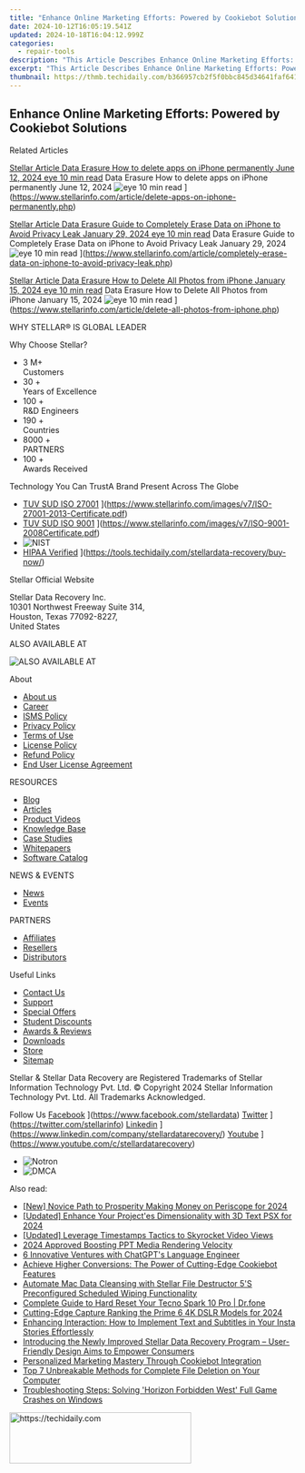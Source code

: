 ```yaml
---
title: "Enhance Online Marketing Efforts: Powered by Cookiebot Solutions"
date: 2024-10-12T16:05:19.541Z
updated: 2024-10-18T16:04:12.999Z
categories:
  - repair-tools
description: "This Article Describes Enhance Online Marketing Efforts: Powered by Cookiebot Solutions"
excerpt: "This Article Describes Enhance Online Marketing Efforts: Powered by Cookiebot Solutions"
thumbnail: https://thmb.techidaily.com/b366957cb2f5f0bbc845d34641faf6413a6383aa8049e6555ff0f80bdf97ed47.jpg
---
```


## Enhance Online Marketing Efforts: Powered by Cookiebot Solutions

Related Articles

[Stellar Article Data Erasure  How to delete apps on iPhone permanently June 12, 2024 eye 10 min read](https://www.stellarinfo.com/public/image/article/Ways-to-delete-apps-on-iPhone-permanently-621.jpg) Data Erasure  How to delete apps on iPhone permanently June 12, 2024 ![eye](https://www.stellarinfo.com/public/newarticle/images/eye.png) 10 min read ](https://www.stellarinfo.com/article/delete-apps-on-iphone-permanently.php)

[Stellar Article Data Erasure  Guide to Completely Erase Data on iPhone to Avoid Privacy Leak January 29, 2024 eye 10 min read](https://www.stellarinfo.com/public/image/article/Erase-Data-on-iPhone-to-avoid-Privacy-Leak-619.jpg) Data Erasure  Guide to Completely Erase Data on iPhone to Avoid Privacy Leak January 29, 2024 ![eye](https://www.stellarinfo.com/public/newarticle/images/eye.png) 10 min read ](https://www.stellarinfo.com/article/completely-erase-data-on-iphone-to-avoid-privacy-leak.php)

[Stellar Article Data Erasure  How to Delete All Photos from iPhone January 15, 2024 eye 10 min read](https://www.stellarinfo.com/public/image/article/Methods-to-Delete-all-Photos-from-iPhone-617.jpg) Data Erasure  How to Delete All Photos from iPhone January 15, 2024 ![eye](https://www.stellarinfo.com/public/newarticle/images/eye.png) 10 min read ](https://www.stellarinfo.com/article/delete-all-photos-from-iphone.php)

 WHY STELLAR® IS GLOBAL LEADER

 Why Choose Stellar?

* 3  M+  
Customers
* 30 +  
Years of Excellence
* 100 +  
R&D Engineers
* 190 +  
Countries
* 8000 +  
PARTNERS
* 100 +  
Awards Received

 Technology You Can TrustA Brand Present Across The Globe

* [TUV SUD ISO 27001](https://www.stellarinfo.com/images/v7/tuv1.png) ](https://www.stellarinfo.com/images/v7/ISO-27001-2013-Certificate.pdf)
* [TUV SUD ISO 9001](https://www.stellarinfo.com/images/v7/tuv2.png) ](https://www.stellarinfo.com/images/v7/ISO-9001-2008Certificate.pdf)
* ![NIST](https://www.stellarinfo.com/images/v7/nist.png)
* [HIPAA Verified](https://www.stellarinfo.com/images/v7/hipa.png) ](https://tools.techidaily.com/stellardata-recovery/buy-now/)

 Stellar Official Website

 Stellar Data Recovery Inc.  
 10301 Northwest Freeway Suite 314,  
 Houston, Texas 77092-8227,  
 United States

 ALSO AVAILABLE AT

![ALSO AVAILABLE AT](https://www.stellarinfo.com/images/v7/Partners_logo_new.png)

 About

* [About us](https://tools.techidaily.com/stellardata-recovery/buy-now/)
* [Career](https://tools.techidaily.com/stellardata-recovery/buy-now/)
* [ISMS Policy](https://tools.techidaily.com/stellardata-recovery/buy-now/)
* [Privacy Policy](https://tools.techidaily.com/stellardata-recovery/buy-now/)
* [Terms of Use](https://tools.techidaily.com/stellardata-recovery/buy-now/)
* [License Policy](https://www.stellarinfo.com/software-licensing-usage.php)
* [Refund Policy](https://tools.techidaily.com/stellardata-recovery/buy-now/)
* [End User License Agreement](https://tools.techidaily.com/stellardata-recovery/buy-now/)

 RESOURCES

* [Blog](https://tools.techidaily.com/stellardata-recovery/buy-now/)
* [Articles](https://tools.techidaily.com/stellardata-recovery/buy-now/)
* [Product Videos](https://tools.techidaily.com/stellardata-recovery/buy-now/)
* [Knowledge Base](https://tools.techidaily.com/stellardata-recovery/buy-now/)
* [Case Studies](https://tools.techidaily.com/stellardata-recovery/buy-now/)
* [Whitepapers](https://tools.techidaily.com/stellardata-recovery/buy-now/)
* [Software Catalog](https://tools.techidaily.com/stellardata-recovery/buy-now/)

 NEWS & EVENTS

* [News](https://tools.techidaily.com/stellardata-recovery/buy-now/)
* [Events](https://www.stellarinfo.com/affiliate-summit/affiliate-summit.php)

 PARTNERS

* [Affiliates](https://tools.techidaily.com/stellardata-recovery/buy-now/)
* [Resellers](https://tools.techidaily.com/stellardata-recovery/buy-now/)
* [Distributors](https://tools.techidaily.com/stellardata-recovery/buy-now/)

 Useful Links

* [Contact Us](https://www.stellarinfo.com/contact/contact-us.php)
* [Support](https://tools.techidaily.com/stellardata-recovery/buy-now/)
* [Special Offers](https://tools.techidaily.com/stellardata-recovery/buy-now/)
* [Student Discounts](https://www.stellarinfo.com/student-discount/)
* [Awards & Reviews](https://tools.techidaily.com/stellardata-recovery/buy-now/)
* [Downloads](https://www.stellarinfo.com/download.php)
* [Store](https://tools.techidaily.com/stellardata-recovery/buy-now/)
* [Sitemap](https://www.stellarinfo.com/sitemap.php)

 Stellar & Stellar Data Recovery are Registered Trademarks of Stellar Information Technology Pvt. Ltd. © Copyright 2024 Stellar Information Technology Pvt. Ltd. All Trademarks Acknowledged.

Follow Us [Facebook](https://www.stellarinfo.com/Images/fb.png) ](https://www.facebook.com/stellardata) [Twitter](https://www.stellarinfo.com/Images/tw.png) ](https://twitter.com/stellarinfo) [Linkedin](https://www.stellarinfo.com/Images/in.png) ](https://www.linkedin.com/company/stellardatarecovery/) [Youtube](https://www.stellarinfo.com/newblacktheme/images/yt.png) ](https://www.youtube.com/c/stellardatarecovery)

* ![Notron](https://www.stellarinfo.com/images/v7/notron.png)
* ![DMCA](https://www.stellarinfo.com/images/v7/dmca.png)

<ins class="adsbygoogle"
     style="display:block"
     data-ad-format="autorelaxed"
     data-ad-client="ca-pub-7571918770474297"
     data-ad-slot="1223367746"></ins>

<ins class="adsbygoogle"
     style="display:block"
     data-ad-client="ca-pub-7571918770474297"
     data-ad-slot="8358498916"
     data-ad-format="auto"
     data-full-width-responsive="true"></ins>

<span class="atpl-alsoreadstyle">Also read:</span>
<div><ul>
<li><a href="https://article-tips.techidaily.com/new-novice-path-to-prosperity-making-money-on-periscope-for-2024/"><u>[New] Novice Path to Prosperity Making Money on Periscope for 2024</u></a></li>
<li><a href="https://article-files.techidaily.com/updated-enhance-your-projectes-dimensionality-with-3d-text-psx-for-2024/"><u>[Updated] Enhance Your Project'es Dimensionality with 3D Text PSX for 2024</u></a></li>
<li><a href="https://facebook-video-share.techidaily.com/updated-leverage-timestamps-tactics-to-skyrocket-video-views/"><u>[Updated] Leverage Timestamps Tactics to Skyrocket Video Views</u></a></li>
<li><a href="https://extra-resources.techidaily.com/2024-approved-boosting-ppt-media-rendering-velocity/"><u>2024 Approved Boosting PPT Media Rendering Velocity</u></a></li>
<li><a href="https://tech-savvy.techidaily.com/6-innovative-ventures-with-chatgpts-language-engineer/"><u>6 Innovative Ventures with ChatGPT's Language Engineer</u></a></li>
<li><a href="https://data-safeguard.techidaily.com/achieve-higher-conversions-the-power-of-cutting-edge-cookiebot-features/"><u>Achieve Higher Conversions: The Power of Cutting-Edge Cookiebot Features</u></a></li>
<li><a href="https://data-safeguard.techidaily.com/automate-mac-data-cleansing-with-stellar-file-destructor-5s-preconfigured-scheduled-wiping-functionality/"><u>Automate Mac Data Cleansing with Stellar File Destructor 5'S Preconfigured Scheduled Wiping Functionality</u></a></li>
<li><a href="https://techidaily.com/complete-guide-to-hard-reset-your-tecno-spark-10-pro-drfone-by-drfone-reset-android-reset-android/"><u>Complete Guide to Hard Reset Your Tecno Spark 10 Pro | Dr.fone</u></a></li>
<li><a href="https://fox-helps.techidaily.com/cutting-edge-capture-ranking-the-prime-6-4k-dslr-models-for-2024/"><u>Cutting-Edge Capture Ranking the Prime 6 4K DSLR Models for 2024</u></a></li>
<li><a href="https://tech-recovery.techidaily.com/enhancing-interaction-how-to-implement-text-and-subtitles-in-your-insta-stories-effortlessly/"><u>Enhancing Interaction: How to Implement Text and Subtitles in Your Insta Stories Effortlessly</u></a></li>
<li><a href="https://data-safeguard.techidaily.com/introducing-the-newly-improved-stellar-data-recovery-program-user-friendly-design-aims-to-empower-consumers/"><u>Introducing the Newly Improved Stellar Data Recovery Program – User-Friendly Design Aims to Empower Consumers</u></a></li>
<li><a href="https://data-safeguard.techidaily.com/personalized-marketing-mastery-through-cookiebot-integration/"><u>Personalized Marketing Mastery Through Cookiebot Integration</u></a></li>
<li><a href="https://data-safeguard.techidaily.com/top-7-unbreakable-methods-for-complete-file-deletion-on-your-computer/"><u>Top 7 Unbreakable Methods for Complete File Deletion on Your Computer</u></a></li>
<li><a href="https://program-issues.techidaily.com/troubleshooting-steps-solving-horizon-forbidden-west-full-game-crashes-on-windows/"><u>Troubleshooting Steps: Solving 'Horizon Forbidden West' Full Game Crashes on Windows</u></a></li>
</ul></div>

<!-- affiliate ads begin -->
<a href="https://wigfever.sjv.io/c/5597632/2014853/22899" target="_top" id="2014853">
  <img src="//a.impactradius-go.com/display-ad/22899-2014853" border="0" alt="https://techidaily.com" width="320" height="90"/>
</a>
<img height="0" width="0" src="https://wigfever.sjv.io/i/5597632/2014853/22899" style="position:absolute;visibility:hidden;" border="0" />
<!-- affiliate ads end -->

